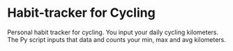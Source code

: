 # Habit-tracker for Cycling
Personal habit tracker for cycling.
You input your daily cycling kilometers. The Py script inputs that data and counts your min, max and avg kilometers.
